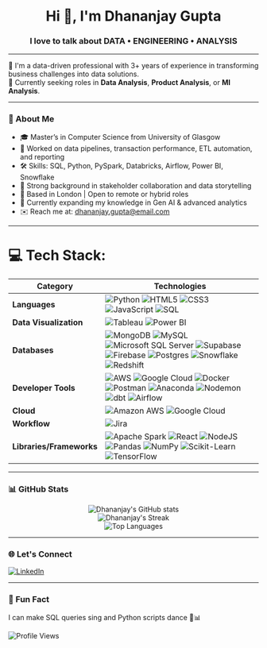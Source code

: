 <!-- Banner Image -->
<!-- <p align="center">
  <img src="https://your-banner-image-url.com/banner.png" alt="Dhananjay Gupta Banner" width="100%" />
</p> -->

<h1 align="center">Hi 👋, I'm Dhananjay Gupta</h1>
<h3 align="center">I love to talk about DATA • ENGINEERING • ANALYSIS</h3>

---

🌟 I'm a data-driven professional with 3+ years of experience in transforming business challenges into data solutions.  
🚀 Currently seeking roles in **Data Analysis**, **Product Analysis**, or **MI Analysis**.

---

### 💼 About Me

- 🎓 Master’s in Computer Science from University of Glasgow  
- 💼 Worked on data pipelines, transaction performance, ETL automation, and reporting  
- 🛠️ Skills: SQL, Python, PySpark, Databricks, Airflow, Power BI, Snowflake  
- 🤝 Strong background in stakeholder collaboration and data storytelling  
- 📍 Based in London | Open to remote or hybrid roles  
- 🌱 Currently expanding my knowledge in Gen AI & advanced analytics  
- ✉️ Reach me at: dhananjay.gupta@email.com

---

# 💻 Tech Stack:

| **Category**            | **Technologies**                                                                                                                                                                                                                                                                                                                                                                                                |
|-------------------------|------------------------------------------------------------------------------------------------------------------------------------------------------------------------------------------------------------------------------------------------------------------------------------------------------------------------------------------------------------------------------------------------------------------|
| **Languages**           | ![Python](https://img.shields.io/badge/python-3670A0?style=flat&logo=python&logoColor=ffdd54) ![HTML5](https://img.shields.io/badge/html5-%23E34F26.svg?style=flat&logo=html5&logoColor=white) ![CSS3](https://img.shields.io/badge/css3-%231572B6.svg?style=flat&logo=css3&logoColor=white) ![JavaScript](https://img.shields.io/badge/javascript-%23323330.svg?style=flat&logo=javascript&logoColor=%23F7DF1E) ![SQL](https://img.shields.io/badge/SQL-CC2927?style=flat&logo=sql&logoColor=white) |
| **Data Visualization**  | ![Tableau](https://img.shields.io/badge/Tableau-E97627?style=flat&logo=Tableau&logoColor=white) ![Power BI](https://img.shields.io/badge/power_bi-F2C811?style=flat&logo=powerbi&logoColor=black)                                                                                                                                                                                                              |
| **Databases**           | ![MongoDB](https://img.shields.io/badge/MongoDB-%234ea94b.svg?style=flat&logo=mongodb&logoColor=white) ![MySQL](https://img.shields.io/badge/mysql-%2300000f.svg?style=flat&logo=mysql&logoColor=white) ![Microsoft SQL Server](https://img.shields.io/badge/Microsoft%20SQL%20Server-CC2927?style=flat&logo=microsoft%20sql%20server&logoColor=white) ![Supabase](https://img.shields.io/badge/Supabase-3ECF8E?style=flat&logo=supabase&logoColor=white) ![Firebase](https://img.shields.io/badge/Firebase-039BE5?style=flat&logo=Firebase&logoColor=white) ![Postgres](https://img.shields.io/badge/postgres-%23316192.svg?style=flat&logo=postgresql&logoColor=white) ![Snowflake](https://img.shields.io/badge/Snowflake-29B5E8?style=flat&logo=snowflake&logoColor=white) ![Redshift](https://img.shields.io/badge/Amazon%20Redshift-8F62FF?style=flat&logo=amazon-redshift&logoColor=white) |
| **Developer Tools**     | ![AWS](https://img.shields.io/badge/AWS-%23FF9900.svg?style=flat&logo=amazon-aws&logoColor=white) ![Google Cloud](https://img.shields.io/badge/GoogleCloud-%234285F4.svg?style=flat&logo=google-cloud&logoColor=white) ![Docker](https://img.shields.io/badge/docker-%230db7ed.svg?style=flat&logo=docker&logoColor=white) ![Postman](https://img.shields.io/badge/Postman-FF6C37?style=flat&logo=postman&logoColor=white) ![Anaconda](https://img.shields.io/badge/Anaconda-%2344A833.svg?style=flat&logo=anaconda&logoColor=white) ![Nodemon](https://img.shields.io/badge/NODEMON-%23323330.svg?style=flat&logo=nodemon&logoColor=%BBDEAD) ![dbt](https://img.shields.io/badge/dbt-FF694B?style=flat&logo=dbt&logoColor=white) ![Airflow](https://img.shields.io/badge/Apache%20Airflow-017CEE?style=flat&logo=apache-airflow&logoColor=white)                    |
| **Cloud**               | ![Amazon AWS](https://img.shields.io/badge/Amazon_AWS-FF9900?style=flat&logo=amazonaws&logoColor=white) ![Google Cloud](https://img.shields.io/badge/Google_Cloud-4285F4?style=flat&logo=google-cloud&logoColor=white)                                                                                                                                                                                          |
| **Workflow**            | ![Jira](https://img.shields.io/badge/Jira-0052CC?style=flat&logo=Jira&logoColor=white)                                                                                                                                                                                                                                                                                                                          |
| **Libraries/Frameworks**| ![Apache Spark](https://img.shields.io/badge/Apache%20Spark-FDEE21?style=flat&logo=apachespark&logoColor=black) ![React](https://img.shields.io/badge/react-%2320232a.svg?style=flat&logo=react&logoColor=%2361DAFB) ![NodeJS](https://img.shields.io/badge/node.js-6DA55F?style=flat&logo=node.js&logoColor=white) ![Pandas](https://img.shields.io/badge/Pandas-150458?style=flat&logo=pandas&logoColor=white) ![NumPy](https://img.shields.io/badge/NumPy-013243?style=flat&logo=numpy&logoColor=white) ![Scikit-Learn](https://img.shields.io/badge/Scikit--Learn-F7931E?style=flat&logo=scikit-learn&logoColor=white) ![TensorFlow](https://img.shields.io/badge/TensorFlow-FF6F00?style=flat&logo=tensorflow&logoColor=white) |

---

### 📊 GitHub Stats

<p align="center">
  <img src="https://github-readme-stats.vercel.app/api?username=Fury0508&show_icons=true&theme=radical" alt="Dhananjay's GitHub stats" />
  <br/>
  <img src="https://github-readme-streak-stats.herokuapp.com/?user=Fury0508&theme=radical" alt="Dhananjay's Streak" />
  <br/>
  <img src="https://github-readme-stats.vercel.app/api/top-langs/?username=Fury0508&layout=compact&theme=radical" alt="Top Languages" />
</p>

---

### 🌐 Let's Connect

<!--[![Portfolio](https://img.shields.io/badge/Portfolio-000?style=for-the-badge&logo=vercel&logoColor=white)](https://your-portfolio-link.com)-->
[![LinkedIn](https://img.shields.io/badge/LinkedIn-0A66C2?style=for-the-badge&logo=linkedin&logoColor=white)](https://linkedin.com/in/dgupta05)


---

### 🎯 Fun Fact
I can make SQL queries sing and Python scripts dance 💃📊

![Profile Views](https://komarev.com/ghpvc/?username=dhananjaygupta&color=blue)

